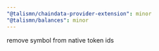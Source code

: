 ```yaml
---
"@talismn/chaindata-provider-extension": minor
"@talismn/balances": minor
---
```


remove symbol from native token ids
